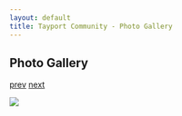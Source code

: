 ```yaml
---
layout: default
title: Tayport Community - Photo Gallery
---
```

## Photo Gallery

[prev](http://tayport.org.uk/photo/230) [next](http://tayport.org.uk/photo/232)

![ ](http://tayport.org.uk/media/231.jpg " ")

